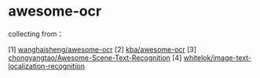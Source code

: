 # awesome-ocr

collecting from：

[1] [wanghaisheng/awesome-ocr](https://github.com/wanghaisheng/awesome-ocr)
[2] [kba/awesome-ocr](https://github.com/kba/awesome-ocr)
[3] [chongyangtao/Awesome-Scene-Text-Recognition](https://github.com/chongyangtao/Awesome-Scene-Text-Recognition)
[4] [whitelok/image-text-localization-recognition](https://github.com/whitelok/image-text-localization-recognition/blob/master/README.zh-cn.md)
